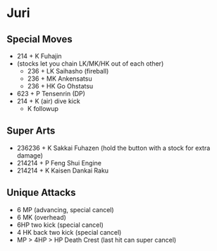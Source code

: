 # Juri

## Special Moves
- 214 + K Fuhajin
- (stocks let you chain LK/MK/HK out of each other)
  - 236 + LK Saihasho (fireball)
  - 236 + MK Ankensatsu
  - 236 + HK Go Ohstatsu
- 623 + P Tensenrin (DP)
- 214 + K (air) dive kick
  - K followup

## Super Arts
- 236236 + K Sakkai Fuhazen (hold the button with a stock for extra damage)
- 214214 + P Feng Shui Engine
- 214214 + K Kaisen Dankai Raku

## Unique Attacks
- 6 MP (advancing, special cancel)
- 6 MK (overhead)
- 6HP two kick (special cancel)
- 4 HK back two kick (special cancel)
- MP > 4HP > HP  Death Crest (last hit can super cancel)